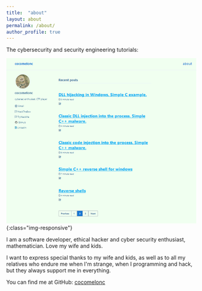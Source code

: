 ```yaml
---
title:  "about"
layout: about
permalink: /about/
author_profile: true
---
```


The cybersecurity and security engineering tutorials:           

![home](/assets/images/home.png){:class="img-responsive"}      

I am a software developer, ethical hacker and cyber security enthusiast, mathematician. Love my wife and kids.

I want to express special thanks to my wife and kids, as well as to all my relatives who endure me when I'm strange, when I programming and hack, but they always support me in everything.

You can find me at GitHub:
[cocomelonc](https://github.com/cocomelonc)
